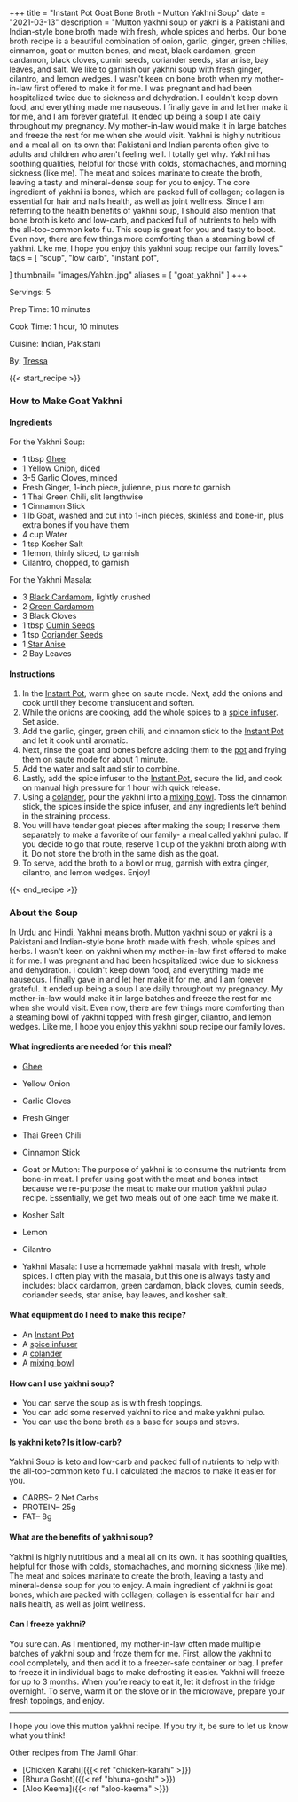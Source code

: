 +++
title = "Instant Pot Goat Bone Broth - Mutton Yakhni Soup"
date = "2021-03-13"
description = "Mutton yakhni soup or yakni is a Pakistani and Indian-style bone broth made with fresh, whole spices and herbs. Our bone broth recipe is a beautiful combination of onion, garlic, ginger, green chilies, cinnamon, goat or mutton bones, and meat, black cardamon, green cardamon, black cloves, cumin seeds, coriander seeds, star anise, bay leaves, and salt.  We like to garnish our yakhni soup with fresh ginger, cilantro, and lemon wedges. I wasn't keen on bone broth when my mother-in-law first offered to make it for me. I was pregnant and had been hospitalized twice due to sickness and dehydration. I couldn't keep down food, and everything made me nauseous. I finally gave in and let her make it for me, and I am forever grateful. It ended up being a soup I ate daily throughout my pregnancy. My mother-in-law would make it in large batches and freeze the rest for me when she would visit. Yakhni is highly nutritious and a meal all on its own that Pakistani and Indian parents often give to adults and children who aren't feeling well. I totally get why. Yakhni has soothing qualities, helpful for those with colds, stomachaches, and morning sickness (like me). The meat and spices marinate to create the broth, leaving a tasty and mineral-dense soup for you to enjoy. The core ingredient of yakhni is bones, which are packed full of collagen; collagen is essential for hair and nails health, as well as joint wellness. Since I am referring to the health benefits of yakhni soup, I should also mention that bone broth is keto and low-carb, and packed full of nutrients to help with the all-too-common keto flu. This soup is great for you and tasty to boot. Even now, there are few things more comforting than a steaming bowl of yakhni. Like me, I hope you enjoy this yakhni soup recipe our family loves." 
tags = [
    "soup",
    "low carb",
    "instant pot",
    
]
thumbnail= "images/Yahkni.jpg"
aliases = [
"goat_yakhni"
]
+++

Servings: 5 <!--more-->

Prep Time: 10 minutes 

Cook Time: 1 hour, 10 minutes 

Cuisine: Indian, Pakistani  

By: [Tressa](https://www.jamilghar.com/about/)

{{< start_recipe >}}

### How to Make Goat Yakhni 

#### Ingredients 

For the Yakhni Soup: 

* 1 tbsp [Ghee](https://amzn.to/3vmpBaf)
* 1 Yellow Onion, diced 
* 3-5 Garlic Cloves, minced
* Fresh Ginger, 1-inch piece, julienne, plus more to garnish  
* 1 Thai Green Chili, slit lengthwise
* 1 Cinnamon Stick 
* 1 lb Goat, washed and cut into 1-inch pieces, skinless and bone-in, plus extra bones if you have them 
* 4 cup Water 
* 1 tsp Kosher Salt 
* 1 lemon, thinly sliced, to garnish
* Cilantro, chopped, to garnish 

For the Yakhni Masala: 

* 3 [Black Cardamom](https://amzn.to/3E3UAvQ), lightly crushed 
* 2 [Green Cardamom](https://amzn.to/3o9eWyl)
* 3 Black Cloves 
* 1 tbsp [Cumin Seeds](https://amzn.to/3cXRhKH) 
* 1 tsp [Coriander Seeds](https://amzn.to/3o16wcb)
* 1 [Star Anise](https://amzn.to/3I4ayZ6)
* 2 Bay Leaves 

#### Instructions

1. In the [Instant Pot](https://amzn.to/3qLtTEw), warm ghee on saute mode. Next, add the onions and cook until they become translucent and soften. 
2. While the onions are cooking, add the whole spices to a [spice infuser](https://amzn.to/38zcQ2w). Set aside. 
3. Add the garlic, ginger, green chili, and cinnamon stick to the [Instant Pot](https://amzn.to/3qLtTEw) and let it cook until aromatic. 
4. Next, rinse the goat and bones before adding them to the [pot](https://amzn.to/3qLtTEw) and frying them on saute mode for about 1 minute. 
5. Add the water and salt and stir to combine. 
6. Lastly, add the spice infuser to the [Instant Pot](https://amzn.to/3qLtTEw), secure the lid, and cook on manual high pressure for 1 hour with quick release. 
7. Using a [colander](https://amzn.to/3xB30Zg), pour the yakhni into a [mixing bowl](https://amzn.to/3E5SPy0). Toss the cinnamon stick, the spices inside the spice infuser, and any ingredients left behind in the straining process. 
8. You will have tender goat pieces after making the soup; I reserve them separately to make a favorite of our family- a meal called yakhni pulao. If you decide to go that route, reserve 1 cup of the yakhni broth along with it. Do not store the broth in the same dish as the goat. 
9. To serve, add the broth to a bowl or mug, garnish with extra ginger, cilantro, and lemon wedges. Enjoy!  

{{< end_recipe >}}

### About the Soup 

In Urdu and Hindi, Yakhni means broth. Mutton yakhni soup or yakni is a Pakistani and Indian-style bone broth made with fresh, whole spices and herbs. I wasn't keen on yakhni when my mother-in-law first offered to make it for me. I was pregnant and had been hospitalized twice due to sickness and dehydration. I couldn't keep down food, and everything made me nauseous. I finally gave in and let her make it for me, and I am forever grateful. It ended up being a soup I ate daily throughout my pregnancy. My mother-in-law would make it in large batches and freeze the rest for me when she would visit. Even now, there are few things more comforting than a steaming bowl of yakhni topped with fresh ginger, cilantro, and lemon wedges. Like me, I hope you enjoy this yakhni soup recipe our family loves.

#### What ingredients are needed for this meal?

* [Ghee](https://amzn.to/3vmpBaf)

* Yellow Onion

* Garlic Cloves

* Fresh Ginger

* Thai Green Chili

* Cinnamon Stick 

* Goat or Mutton: The purpose of yakhni is to consume the nutrients from bone-in meat. I prefer using goat with the meat and bones intact because we re-purpose the meat to make our mutton yakhni pulao recipe. Essentially, we get two meals out of one each time we make it.

* Kosher Salt 

* Lemon

* Cilantro 

* Yakhni Masala: I use a homemade yakhni masala with fresh, whole spices. I often play with the masala, but this one is always tasty and includes: black cardamon, green cardamon, black cloves, cumin seeds, coriander seeds, star anise, bay leaves, and kosher salt.   

#### What equipment do I need to make this recipe?

* An [Instant Pot](https://amzn.to/3rJtgwM)
* A [spice infuser](https://amzn.to/3lhIYN1)
* A [colander](https://amzn.to/3xB30Zg)
* A [mixing bowl](https://amzn.to/3E5SPy0)

#### How can I use yakhni soup? 

* You can serve the soup as is with fresh toppings. 
* You can add some reserved yakhni to rice and make yakhni pulao. 
* You can use the bone broth as a base for soups and stews. 

#### Is yakhni keto? Is it low-carb?

Yakhni Soup is keto and low-carb and packed full of nutrients to help with the all-too-common keto flu. I calculated the macros to make it easier for you. 

* CARBS– 2 Net Carbs
* PROTEIN– 25g
* FAT– 8g

#### What are the benefits of yakhni soup? 

Yakhni is highly nutritious and a meal all on its own. It has soothing qualities, helpful for those with colds, stomachaches, and morning sickness (like me). The meat and spices marinate to create the broth, leaving a tasty and mineral-dense soup for you to enjoy. A main ingredient of yakhni is goat bones, which are packed with collagen; collagen is essential for hair and nails health, as well as joint wellness.

#### Can I freeze yakhni?

You sure can. As I mentioned, my mother-in-law often made multiple batches of yakhni soup and froze them for me. First, allow the yakhni to cool completely, and then add it to a freezer-safe container or bag. I prefer to freeze it in individual bags to make defrosting it easier. Yakhni will freeze for up to 3 months. When you’re ready to eat it, let it defrost in the fridge overnight. To serve, warm it on the stove or in the microwave, prepare your fresh toppings, and enjoy. 

----

I hope you love this mutton yakhni recipe. If you try it, be sure to let us know what you think!

Other recipes from The Jamil Ghar:

* [Chicken Karahi]({{< ref "chicken-karahi" >}})
* [Bhuna Gosht]({{< ref "bhuna-gosht" >}})
* [Aloo Keema]({{< ref "aloo-keema" >}})
